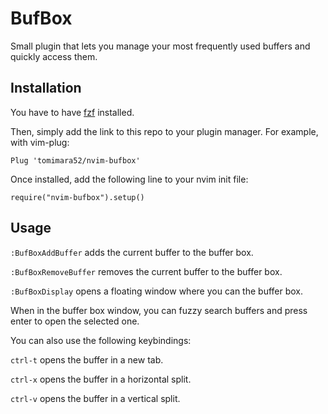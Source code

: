 # BufBox

Small plugin that lets you manage your most frequently used buffers and quickly access them.

## Installation 

You have to have [fzf](https://github.com/junegunn/fzf) installed.

Then, simply add the link to this repo to your plugin manager. For example, with vim-plug:

`Plug 'tomimara52/nvim-bufbox'`

Once installed, add the following line to your nvim init file:

`require("nvim-bufbox").setup()`
## Usage

`:BufBoxAddBuffer` adds the current buffer to the buffer box. 

`:BufBoxRemoveBuffer` removes the current buffer to the buffer box.

`:BufBoxDisplay` opens a floating window where you can the buffer box.


When in the buffer box window, you can fuzzy search buffers and press enter to open the selected one.

You can also use the following keybindings:

`ctrl-t`    opens the buffer in a new tab.

`ctrl-x`    opens the buffer in a horizontal split.

`ctrl-v`    opens the buffer in a vertical split.
